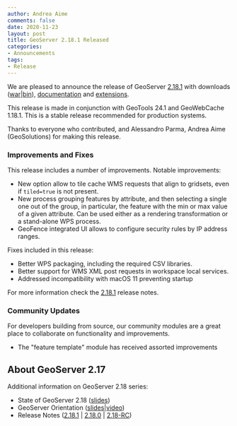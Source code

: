 ```yaml
---
author: Andrea Aime
comments: false
date: 2020-11-23
layout: post
title: GeoServer 2.18.1 Released
categories:
- Announcements
tags:
- Release
---
```


We are pleased to announce the release of GeoServer [2.18.1](http://geoserver.org/release/2.18.1/) with downloads ([war](https://sourceforge.net/projects/geoserver/files/GeoServer/2.18.1/geoserver-2.18.1-war.zip/download)|[bin](https://sourceforge.net/projects/geoserver/files/GeoServer/2.18.1/geoserver-2.18.1-bin.zip/download)), [documentation](https://sourceforge.net/projects/geoserver/files/GeoServer/2.18.1/geoserver-2.18.1-htmldoc.zip/download) and [extensions](https://sourceforge.net/projects/geoserver/files/GeoServer/2.18.1/extensions/).

This release is made in conjunction with GeoTools 24.1 and GeoWebCache 1.18.1. This is a stable release recommended for production systems.

Thanks to everyone who contributed, and Alessandro Parma, Andrea Aime (GeoSolutions) for making this release.

### Improvements and Fixes

This release includes a number of improvements. Notable improvements:

  * New option allow to tile cache WMS requests that align to gridsets, even if ``tiled=true`` is not present.
  * New process grouping features by attribute, and then selecting a single one out of the group, in particular, the feature with the min or max value of a given attribute. Can be used either as a rendering transformation or a stand-alone WPS process.
  * GeoFence integrated UI allows to configure security rules by IP address ranges.

Fixes included in this release:

  * Better WPS packaging, including the required CSV libraries.
  * Better support for WMS XML post requests in workspace local services.
  * Addressed incompatibility with macOS 11 preventing startup

For more information check the [2.18.1](https://osgeo-org.atlassian.net/secure/ReleaseNote.jspa?projectId=10000&version=16800) release notes.

### Community Updates

For developers building from source, our community modules are a great place to collaborate on functionality and improvements.

  * The "feature template" module has received assorted improvements

## About GeoServer 2.17

Additional information on GeoServer 2.18 series:
  
  * State of GeoServer 2.18 ([slides](https://docs.google.com/presentation/d/1Q0pHRUcvucAuHDeZPoeDJG4UY5izwbqo8ZawUdk9xYM/edit?usp=sharing))
  * GeoServer Orientation
  ([slides](https://t.co/fvBTLMia6f?amp=1)|[video](https://youtu.be/bdkk5eVR674))
  * Release Notes
  ([2.18.1](https://osgeo-org.atlassian.net/secure/ReleaseNote.jspa?projectId=10000&version=16800)
  | [2.18.0](https://osgeo-org.atlassian.net/secure/ReleaseNote.jspa?projectId=10000&version=16796)
  | [2.18-RC](https://osgeo-org.atlassian.net/secure/ReleaseNote.jspa?projectId=10000&version=16783))


